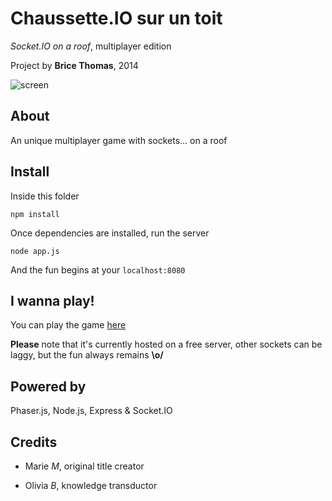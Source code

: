 Chaussette.IO sur un toit
=========================

*Socket.IO on a roof*, multiplayer edition

Project by **Brice Thomas**, 2014

![screen](http://verticale.me/chaussette/socketonaroof.png)

About
-----

An unique multiplayer game with sockets... on a roof

Install
-------

Inside this folder

```npm install```

Once dependencies are installed, run the server

```node app.js```

And the fun begins at your ```localhost:8080```

I wanna play!
-------------

You can play the game [here](http://socketsio.herokuapp.com/)

**Please** note that it's currently hosted on a free server, other sockets can be laggy, but the fun always remains **\o/**

Powered by
----------

Phaser.js, Node.js, Express & Socket.IO

Credits
-------

- Marie *M*, original title creator

- Olivia *B*, knowledge transductor
